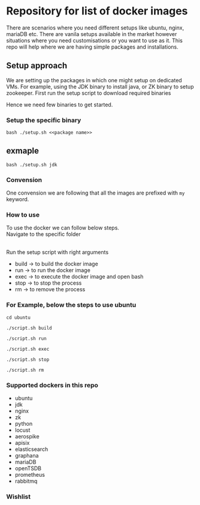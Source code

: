 # Repository for list of docker images
There are scenarios where you need different setups like ubuntu, nginx, mariaDB etc. There are vanila setups available in the market however situations where you need customisations or you want to use as it. This repo will help where we are having simple packages and installations.  

## Setup approach
We are setting up the packages in which one might setup on dedicated VMs. For example, using the JDK binary to install java, or ZK binary to setup zookeeper.
First run the setup script to download required binaries

Hence we need few binaries to get started.

### Setup the specific binary
```
bash ./setup.sh <<package name>>
```
## exmaple
```
bash ./setup.sh jdk
```

### Convension 
One convension we are following that all the images are prefixed with `my` keyword.
### How to use 
To use the docker we can follow below steps.
<br/>Navigate to the specific folder

<br/> Run the setup script with right arguments

* build -> to build the docker image
* run   -> to run the docker image
* exec  -> to execute the docker image and open bash
* stop  -> to stop the process
* rm    -> to remove the process

### For Example, below the steps to use ubuntu
```
cd ubuntu
```

```
./script.sh build
```

```
./script.sh run
```

```
./script.sh exec
```

```
./script.sh stop
```

```
./script.sh rm
```

### Supported dockers in this repo

* ubuntu
* jdk
* nginx
* zk
* python
* locust
* aerospike
* apisix
* elasticsearch
* graphana
* mariaDB
* openTSDB
* prometheus
* rabbitmq

### Wishlist




